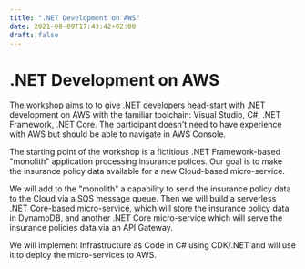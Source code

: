 ```yaml
---
title: ".NET Development on AWS"
date: 2021-08-09T17:43:42+02:00
draft: false
---
```


# .NET Development on AWS

The workshop aims to to give .NET developers head-start with .NET development on AWS with the familiar toolchain: Visual Studio, C#, .NET Framework, .NET Core. The participant doesn't need to have experience with AWS but should be able to navigate in AWS Console.

The starting point of the workshop is a fictitious .NET Framework-based "monolith" application processing insurance polices. Our goal is to make the insurance policy data available for a new Cloud-based micro-service.

We will add to the "monolith" a capability to send the insurance policy data to the Cloud via a SQS message queue. Then we will build a serverless .NET Core-based micro-service, which will store the insurance policy data in DynamoDB, and another .NET Core micro-service which will serve the insurance policies data via an API Gateway.

We will implement Infrastructure as Code in C# using CDK/.NET and will use it to deploy the micro-services to AWS.
